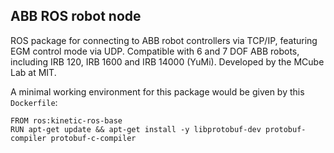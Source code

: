 ## ABB ROS robot node
ROS package for connecting to ABB robot controllers via TCP/IP, featuring EGM control mode via UDP. Compatible with 6 and 7 DOF ABB robots, including IRB 120, IRB 1600 and IRB 14000 (YuMi). Developed by the MCube Lab at MIT.

A minimal working environment for this package would be given by this `Dockerfile`:

    FROM ros:kinetic-ros-base
    RUN apt-get update && apt-get install -y libprotobuf-dev protobuf-compiler protobuf-c-compiler

